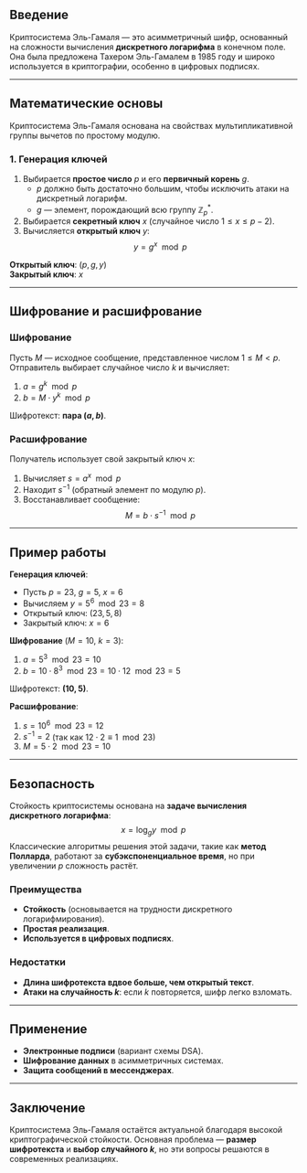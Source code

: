 ## **Введение**
Криптосистема Эль-Гамаля — это асимметричный шифр, основанный на сложности вычисления **дискретного логарифма** в конечном поле.  
Она была предложена Тахером Эль-Гамалем в 1985 году и широко используется в криптографии, особенно в цифровых подписях.

---

## **Математические основы**
Криптосистема Эль-Гамаля основана на свойствах мультипликативной группы вычетов по простому модулю.

### **1. Генерация ключей**
1. Выбирается **простое число** $p$ и его **первичный корень** $g$.
   - $p$ должно быть достаточно большим, чтобы исключить атаки на дискретный логарифм.
   - $g$ — элемент, порождающий всю группу $ℤ_p^*$.
2. Выбирается **секретный ключ** $x$ (случайное число $1 \leq x \leq p-2$).
3. Вычисляется **открытый ключ** $y$:
   $$ y = g^x \mod p $$

**Открытый ключ**: $(p, g, y)$  
**Закрытый ключ**: $x$

---

## **Шифрование и расшифрование**
### **Шифрование**
Пусть $M$ — исходное сообщение, представленное числом $1 \leq M < p$.  
Отправитель выбирает случайное число $k$ и вычисляет:
1. $a = g^k \mod p$  
2. $b = M \cdot y^k \mod p$

Шифротекст: **пара $(a, b)$**.

### **Расшифрование**
Получатель использует свой закрытый ключ $x$:
1. Вычисляет $s = a^x \mod p$
2. Находит $s^{-1}$ (обратный элемент по модулю $p$).
3. Восстанавливает сообщение:
   $$ M = b \cdot s^{-1} \mod p $$

---

## **Пример работы**
**Генерация ключей**:
- Пусть $p = 23$, $g = 5$, $x = 6$
- Вычисляем $y = 5^6 \mod 23 = 8$
- Открытый ключ: $(23, 5, 8)$  
- Закрытый ключ: $x = 6$

**Шифрование** ($M = 10$, $k = 3$):
1. $a = 5^3 \mod 23 = 10$
2. $b = 10 \cdot 8^3 \mod 23 = 10 \cdot 12 \mod 23 = 5$

Шифротекст: **$(10, 5)$**.

**Расшифрование**:
1. $s = 10^6 \mod 23 = 12$
2. $s^{-1} = 2$ (так как $12 \cdot 2 \equiv 1 \mod 23$)
3. $M = 5 \cdot 2 \mod 23 = 10$

---

## **Безопасность**
Стойкость криптосистемы основана на **задаче вычисления дискретного логарифма**:
$$ x = \log_g y \mod p $$
Классические алгоритмы решения этой задачи, такие как **метод Полларда**, работают за **субэкспоненциальное время**, но при увеличении $p$ сложность растёт.

### **Преимущества**
- **Стойкость** (основывается на трудности дискретного логарифмирования).
- **Простая реализация**.
- **Используется в цифровых подписях**.

### **Недостатки**
- **Длина шифротекста вдвое больше, чем открытый текст**.
- **Атаки на случайность $k$**: если $k$ повторяется, шифр легко взломать.

---

## **Применение**
- **Электронные подписи** (вариант схемы DSA).
- **Шифрование данных** в асимметричных системах.
- **Защита сообщений в мессенджерах**.

---

## **Заключение**
Криптосистема Эль-Гамаля остаётся актуальной благодаря высокой криптографической стойкости. Основная проблема — **размер шифротекста** и **выбор случайного $k$**, но эти вопросы решаются в современных реализациях.

